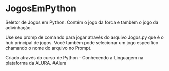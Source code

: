 # JogosEmPython
Seletor de Jogos em Python. Contém o jogo da forca e também o jogo da adivinhação.

Use seu promp de comando para jogar através do arquivo Jogos.py que é o hub principal de jogos.
Você também pode selecionar um jogo específico chamando o nome do arquivo no Prompt.

Criado através do curso de Python - Conhecendo a Linguagem na plataforma da ALURA.
#Alura
